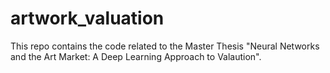 # artwork_valuation


This repo contains the code related to the Master Thesis "Neural Networks and the Art Market: A Deep Learning Approach to Valaution".

